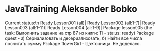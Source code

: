 # JavaTraining Aleksander Bobko
Current status:\n
Ready Lesson001 (all)|
Ready Lesson002 (all:1-7)|
Ready Lesson003 (all:1-11)|
Ready Lesson004 (all:1-9)|
Package lesson005 (the task: Выполнить задание на стр 87 из книги: 11 - status: ready)
Package quest - a) Сериализовать и десериализовать, б) Найти все числа посчитать сумму
Package flowerGirl - Цветочница. Не доделано.